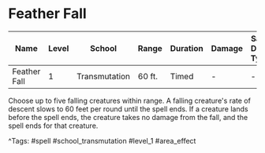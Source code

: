 # Feather Fall

| Name | Level | School | Range | Duration | Damage | Save DC & Type |
|------|-------|--------|-------|----------|--------|----------------|
| Feather Fall | 1 | Transmutation | 60 ft. | Timed | - | - |

Choose up to five falling creatures within range. A falling creature's rate of descent slows to 60 feet per round until the spell ends. If a creature lands before the spell ends, the creature takes no damage from the fall, and the spell ends for that creature.

^Tags: #spell #school_transmutation #level_1 #area_effect